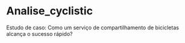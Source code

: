 # Analise_cyclistic
Estudo de caso: Como um serviço de compartilhamento de bicicletas alcança o sucesso rápido?
